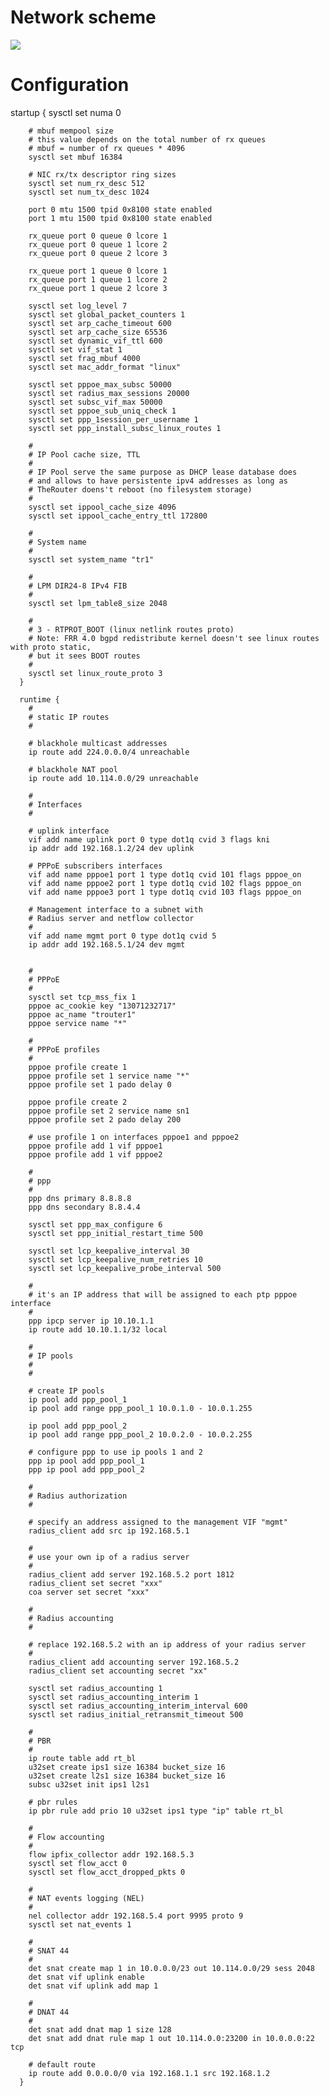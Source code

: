 # Network scheme
<img src="http://therouter.net/images/bras/pppoe_bng_2.png">

# Configuration

startup {
        sysctl set numa 0

        # mbuf mempool size
        # this value depends on the total number of rx queues
        # mbuf = number of rx queues * 4096
        sysctl set mbuf 16384

        # NIC rx/tx descriptor ring sizes
        sysctl set num_rx_desc 512
        sysctl set num_tx_desc 1024

        port 0 mtu 1500 tpid 0x8100 state enabled
        port 1 mtu 1500 tpid 0x8100 state enabled

        rx_queue port 0 queue 0 lcore 1
        rx_queue port 0 queue 1 lcore 2
        rx_queue port 0 queue 2 lcore 3

        rx_queue port 1 queue 0 lcore 1
        rx_queue port 1 queue 1 lcore 2
        rx_queue port 1 queue 2 lcore 3

        sysctl set log_level 7
        sysctl set global_packet_counters 1
        sysctl set arp_cache_timeout 600
        sysctl set arp_cache_size 65536
        sysctl set dynamic_vif_ttl 600
        sysctl set vif_stat 1
        sysctl set frag_mbuf 4000
        sysctl set mac_addr_format "linux"

        sysctl set pppoe_max_subsc 50000
        sysctl set radius_max_sessions 20000
        sysctl set subsc_vif_max 50000
        sysctl set pppoe_sub_uniq_check 1
        sysctl set ppp_1session_per_username 1
        sysctl set ppp_install_subsc_linux_routes 1

        #
        # IP Pool cache size, TTL
        #
        # IP Pool serve the same purpose as DHCP lease database does
        # and allows to have persistente ipv4 addresses as long as
        # TheRouter doens't reboot (no filesystem storage)
        #
        sysctl set ippool_cache_size 4096
        sysctl set ippool_cache_entry_ttl 172800

        #
        # System name
        #
        sysctl set system_name "tr1"

        #
        # LPM DIR24-8 IPv4 FIB
        #
        sysctl set lpm_table8_size 2048

        #
        # 3 - RTPROT_BOOT (linux netlink routes proto) 
        # Note: FRR 4.0 bgpd redistribute kernel doesn't see linux routes with proto static,
        # but it sees BOOT routes
        #
        sysctl set linux_route_proto 3  
      }

      runtime {
        #
        # static IP routes
        #

        # blackhole multicast addresses
        ip route add 224.0.0.0/4 unreachable

        # blackhole NAT pool
        ip route add 10.114.0.0/29 unreachable

        #
        # Interfaces
        #

        # uplink interface
        vif add name uplink port 0 type dot1q cvid 3 flags kni
        ip addr add 192.168.1.2/24 dev uplink

        # PPPoE subscribers interfaces
        vif add name pppoe1 port 1 type dot1q cvid 101 flags pppoe_on
        vif add name pppoe2 port 1 type dot1q cvid 102 flags pppoe_on
        vif add name pppoe3 port 1 type dot1q cvid 103 flags pppoe_on

        # Management interface to a subnet with 
        # Radius server and netflow collector
        #
        vif add name mgmt port 0 type dot1q cvid 5
        ip addr add 192.168.5.1/24 dev mgmt


        # 
        # PPPoE
        #
        sysctl set tcp_mss_fix 1
        pppoe ac_cookie key "13071232717"
        pppoe ac_name "trouter1"
        pppoe service name "*"

        #
        # PPPoE profiles
        #
        pppoe profile create 1
        pppoe profile set 1 service name "*"
        pppoe profile set 1 pado delay 0

        pppoe profile create 2
        pppoe profile set 2 service name sn1
        pppoe profile set 2 pado delay 200

        # use profile 1 on interfaces pppoe1 and pppoe2
        pppoe profile add 1 vif pppoe1
        pppoe profile add 1 vif pppoe2

        # 
        # ppp
        #
        ppp dns primary 8.8.8.8
        ppp dns secondary 8.8.4.4

        sysctl set ppp_max_configure 6
        sysctl set ppp_initial_restart_time 500

        sysctl set lcp_keepalive_interval 30
        sysctl set lcp_keepalive_num_retries 10
        sysctl set lcp_keepalive_probe_interval 500

        #
        # it's an IP address that will be assigned to each ptp pppoe interface
        #
        ppp ipcp server ip 10.10.1.1
        ip route add 10.10.1.1/32 local

        #
        # IP pools
        #
        #

        # create IP pools
        ip pool add ppp_pool_1
        ip pool add range ppp_pool_1 10.0.1.0 - 10.0.1.255

        ip pool add ppp_pool_2
        ip pool add range ppp_pool_2 10.0.2.0 - 10.0.2.255

        # configure ppp to use ip pools 1 and 2
        ppp ip pool add ppp_pool_1
        ppp ip pool add ppp_pool_2

        #
        # Radius authorization
        #

        # specify an address assigned to the management VIF "mgmt"
        radius_client add src ip 192.168.5.1

        # 
        # use your own ip of a radius server
        #
        radius_client add server 192.168.5.2 port 1812
        radius_client set secret "xxx"
        coa server set secret "xxx"

        #
        # Radius accounting
        #

        # replace 192.168.5.2 with an ip address of your radius server
        #
        radius_client add accounting server 192.168.5.2
        radius_client set accounting secret "xx"

        sysctl set radius_accounting 1
        sysctl set radius_accounting_interim 1
        sysctl set radius_accounting_interim_interval 600
        sysctl set radius_initial_retransmit_timeout 500

        #
        # PBR
        #	  
        ip route table add rt_bl
        u32set create ips1 size 16384 bucket_size 16
        u32set create l2s1 size 16384 bucket_size 16
        subsc u32set init ips1 l2s1

        # pbr rules
        ip pbr rule add prio 10 u32set ips1 type "ip" table rt_bl	

        #
        # Flow accounting
        #
        flow ipfix_collector addr 192.168.5.3
        sysctl set flow_acct 0
        sysctl set flow_acct_dropped_pkts 0	  

        #
        # NAT events logging (NEL)
        #
        nel collector addr 192.168.5.4 port 9995 proto 9
        sysctl set nat_events 1

        #
        # SNAT 44
        #
        det snat create map 1 in 10.0.0.0/23 out 10.114.0.0/29 sess 2048
        det snat vif uplink enable
        det snat vif uplink add map 1

        #
        # DNAT 44
        #
        det snat add dnat map 1 size 128
        det snat add dnat rule map 1 out 10.114.0.0:23200 in 10.0.0.0:22 tcp

        # default route
        ip route add 0.0.0.0/0 via 192.168.1.1 src 192.168.1.2
      }
